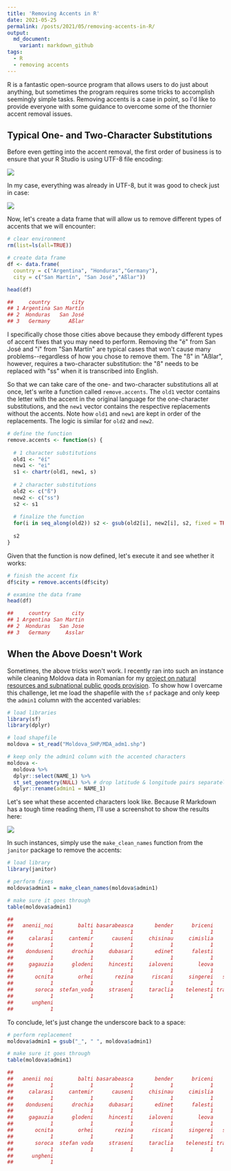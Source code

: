 ```yaml
---
title: 'Removing Accents in R'
date: 2021-05-25
permalink: /posts/2021/05/removing-accents-in-R/
output: 
  md_document:
    variant: markdown_github
tags:
  - R
  - removing accents
---
```




R is a fantastic open-source program that allows users to do just about anything, but sometimes the program requires some tricks to accomplish seemingly simple tasks. Removing accents is a case in point, so I'd like to provide everyone with some guidance to overcome some of the thornier accent removal issues. 

## Typical One- and Two-Character Substitutions

Before even getting into the accent removal, the first order of business is to ensure that your R Studio is using UTF-8 file encoding:


![](https://raw.github.com/mikedenly/mikedenly.github.io/master/images/encoding1.png)


In my case, everything was already in UTF-8, but it was good to check just in case:


![](https://raw.github.com/mikedenly/mikedenly.github.io/master/images/encoding2.png)


Now, let's create a data frame that will allow us to remove different types of accents that we will encounter:
``` r
# clear environment
rm(list=ls(all=TRUE)) 

# create data frame
df <- data.frame(
  country = c("Argentina", "Honduras","Germany"),
  city = c("San Martín", "San José","Aßlar"))

head(df)

##     country       city
## 1 Argentina San Martín
## 2  Honduras   San José
## 3   Germany      Aßlar
```

I specifically chose those cities above because they embody different types of accent fixes that you may need to perform. Removing the "é" from San José and "í" from "San Martín" are typical cases that won't cause many problems--regardless of how you chose to remove them. The "ß" in "Aßlar", however, requires a two-character substitution: the "ß" needs to be replaced with "ss" when it is transcribed into English. 

So that we can take care of the one- and two-character substitutions all at once, let's  write a function called `remove.accents`. The `old1` vector contains the letter with the accent in the original language for the one-character substitutions, and the `new1` vector contains the respective replacements without the accents. Note how `old1` and `new1` are kept in order of the replacements. The logic is similar for `old2` and `new2`.

``` r
# define the function
remove.accents <- function(s) {
  
  # 1 character substitutions
  old1 <- "éí"
  new1 <- "ei"
  s1 <- chartr(old1, new1, s)
  
  # 2 character substitutions 
  old2 <- c("ß")
  new2 <- c("ss")
  s2 <- s1
  
  # finalize the function
  for(i in seq_along(old2)) s2 <- gsub(old2[i], new2[i], s2, fixed = TRUE)
  
  s2
}

```

Given that the function is now defined, let's execute it and see whether it works:
``` r
# finish the accent fix
df$city = remove.accents(df$city)

# examine the data frame
head(df)

##     country       city
## 1 Argentina San Martin
## 2  Honduras   San Jose
## 3   Germany     Asslar
```

## When the Above Doesn't Work

Sometimes, the above tricks won't work. I recently ran into such an instance while cleaning Moldova data in Romanian for my [project on natural resources and subnational public goods provision](https://mikedenly.com/research/natural-resources-subnational-public-goods). To show how I overcame this challenge, let me load the shapefile with the `sf` package and only keep the `admin1` column with the accented variables:

``` r
# load libraries
library(sf)
library(dplyr)

# load shapefile
moldova = st_read("Moldova_SHP/MDA_adm1.shp")

# keep only the admin1 column with the accented characters
moldova <-  
  moldova %>% 
  dplyr::select(NAME_1) %>% 
  st_set_geometry(NULL) %>% # drop latitude & longitude pairs separately
  dplyr::rename(admin1 = NAME_1)
```

Let's see what these accented characters look like. Because R Markdown has a tough time reading them, I'll use a screenshot to show the results here:


![](https://raw.github.com/mikedenly/mikedenly.github.io/master/images/moldovaaccents.png)


In such instances, simply use the `make_clean_names` function from the `janitor` package to remove the accents:

``` r
# load library
library(janitor)

# perform fixes
moldova$admin1 = make_clean_names(moldova$admin1)

# make sure it goes through
table(moldova$admin1)

## 
##   anenii_noi        balti basarabeasca       bender      briceni        cahul 
##            1            1            1            1            1            1 
##     calarasi     cantemir      causeni     chisinau     cimislia     criuleni 
##            1            1            1            1            1            1 
##    donduseni      drochia     dubasari       edinet      falesti     floresti 
##            1            1            1            1            1            1 
##     gagauzia      glodeni     hincesti     ialoveni        leova    nisporeni 
##            1            1            1            1            1            1 
##       ocnita        orhei       rezina      riscani     singerei   soldanesti 
##            1            1            1            1            1            1 
##       soroca  stefan_voda     straseni     taraclia    telenesti transnistria 
##            1            1            1            1            1            1 
##      ungheni 
##            1
```

To conclude, let's just change the underscore back to a space:

``` r
# perform replacement
moldova$admin1 = gsub("_", " ", moldova$admin1)

# make sure it goes through
table(moldova$admin1)

## 
##   anenii noi        balti basarabeasca       bender      briceni        cahul 
##            1            1            1            1            1            1 
##     calarasi     cantemir      causeni     chisinau     cimislia     criuleni 
##            1            1            1            1            1            1 
##    donduseni      drochia     dubasari       edinet      falesti     floresti 
##            1            1            1            1            1            1 
##     gagauzia      glodeni     hincesti     ialoveni        leova    nisporeni 
##            1            1            1            1            1            1 
##       ocnita        orhei       rezina      riscani     singerei   soldanesti 
##            1            1            1            1            1            1 
##       soroca  stefan voda     straseni     taraclia    telenesti transnistria 
##            1            1            1            1            1            1 
##      ungheni 
##            1
```

